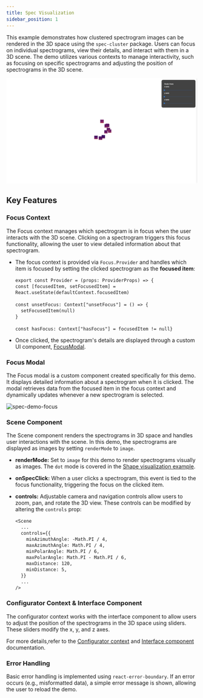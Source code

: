 ```yaml
---
title: Spec Visualization
sidebar_position: 1
---
```


This example demonstrates how clustered spectrogram images can be rendered in the 3D space using the `spec-cluster` package. Users can focus on individual spectrograms, view their details, and interact with them in a 3D scene. 
The demo utilizes various contexts to manage interactivity, such as focusing on specific spectrograms and adjusting the position of spectrograms in the 3D scene.

![spec-demo](/img/spec-demo.png)

## Key Features

### Focus Context

The Focus context manages which spectrogram is in focus when the user interacts with the 3D scene. Clicking on a spectrogram triggers this focus functionality, allowing the user to view detailed information about that spectrogram.

- The focus context is provided via `Focus.Provider` and handles which item is focused by setting the clicked spectrogram as the **focused item**:

  ```tsx
  export const Provider = (props: ProviderProps) => {
  const [focusedItem, setFocusedItem] = React.useState(defaultContext.focusedItem)

  const unsetFocus: Context["unsetFocus"] = () => {
    setFocusedItem(null)
  }

  const hasFocus: Context["hasFocus"] = focusedItem != null}
    ```

- Once clicked, the spectrogram's details are displayed through a custom UI component, [<u>FocusModal</u>](#focus-modala).


### Focus Modal

The Focus modal is a custom component created specifically for this demo. It displays detailed information about a spectrogram when it is clicked. The modal retrieves data from the focused item in the focus context and dynamically updates whenever a new spectrogram is selected.

![spec-demo-focus](/img/spec-demo-focus.png)

### Scene Component

The Scene component renders the spectrograms in 3D space and handles user interactions with the scene. In this demo, the spectrograms are displayed as images by setting `renderMode` to `image`.

- **renderMode:** Set to `image` for this demo to render spectrograms visually as images. The `dot` mode is covered in the [Shape visualization example](shape-visualization.md).
- **onSpecClick:** When a user clicks a spectrogram, this event is tied to the focus functionality, triggering the focus on the clicked item.
- **controls:** Adjustable camera and navigation controls allow users to zoom, pan, and rotate the 3D view. These controls can be modified by altering the `controls` prop:

  ```tsx
  <Scene
    ...
    controls={{
      minAzimuthAngle: -Math.PI / 4,
      maxAzimuthAngle: Math.PI / 4,
      minPolarAngle: Math.PI / 6,
      maxPolarAngle: Math.PI - Math.PI / 6,
      maxDistance: 120,
      minDistance: 5,
    }}
    ...
  />
  ```


### Configurator Context & Interface Component

The configurator context works with the interface component to allow users to adjust the position of the spectrograms in the 3D space using sliders. These sliders modify the x, y, and z axes.

For more details,refer to the [Configurator context](../modules/contexts/configurator.md) and [Interface component](../modules/components/interface.md) documentation.


### Error Handling

Basic error handling is implemented using `react-error-boundary`. If an error occurs (e.g., misformatted data), a simple error message is shown, allowing the user to reload the demo.





